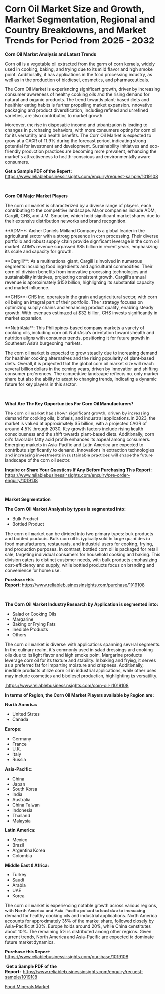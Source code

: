 <p><h1>Corn Oil Market Size and Growth, Market Segmentation, Regional and Country Breakdowns, and Market Trends for Period from 2025 -  2032</h1></p><p><strong>Corn Oil Market Analysis and Latest Trends</strong></p>
<p><p>Corn oil is a vegetable oil extracted from the germ of corn kernels, widely used in cooking, baking, and frying due to its mild flavor and high smoke point. Additionally, it has applications in the food processing industry, as well as in the production of biodiesel, cosmetics, and pharmaceuticals.</p><p>The Corn Oil Market is experiencing significant growth, driven by increasing consumer awareness of healthy cooking oils and the rising demand for natural and organic products. The trend towards plant-based diets and healthier eating habits is further propelling market expansion. Innovative packaging and product diversification, including refined and unrefined varieties, are also contributing to market growth.</p><p>Moreover, the rise in disposable income and urbanization is leading to changes in purchasing behaviors, with more consumers opting for corn oil for its versatility and health benefits. The Corn Oil Market is expected to grow at a CAGR of 11.9% during the forecast period, indicating strong potential for investment and development. Sustainability initiatives and eco-friendly production practices are becoming more prevalent, enhancing the market's attractiveness to health-conscious and environmentally aware consumers.</p></p>
<p><strong>Get a Sample PDF of the Report:&nbsp;</strong> <a href="https://www.reliablebusinessinsights.com/enquiry/request-sample/1019108?utm_campaign=2127&utm_medium=2&utm_source=Github&utm_content=ia&utm_term=14022025&utm_id=corn-oil">https://www.reliablebusinessinsights.com/enquiry/request-sample/1019108</a></p>
<p>&nbsp;</p>
<p><strong>Corn Oil Major Market Players</strong></p>
<p><p>The corn oil market is characterized by a diverse range of players, each contributing to the competitive landscape. Major companies include ADM, Cargill, CHS, and J.M. Smucker, which hold significant market shares due to their extensive distribution networks and brand recognition. </p><p>**ADM**: Archer Daniels Midland Company is a global leader in the agricultural sector with a strong presence in corn processing. Their diverse portfolio and robust supply chain provide significant leverage in the corn oil market. ADM's revenue surpassed $85 billion in recent years, emphasizing its scale and capacity for growth.</p><p>**Cargill**: As a multinational giant, Cargill is involved in numerous segments including food ingredients and agricultural commodities. Their corn oil division benefits from innovative processing technologies and sustainability initiatives, projecting consistent growth. Cargill’s annual revenue is approximately $150 billion, highlighting its substantial capacity and market influence. </p><p>**CHS**: CHS Inc. operates in the grain and agricultural sector, with corn oil being an integral part of their portfolio. Their strategy focuses on optimizing supply chains and enhancing product quality, enabling steady growth. With revenues estimated at $32 billion, CHS invests significantly in market expansion.</p><p>**NutriAsia**: This Philippines-based company markets a variety of cooking oils, including corn oil. NutriAsia’s orientation towards health and nutrition aligns with consumer trends, positioning it for future growth in Southeast Asia’s burgeoning markets.</p><p>The corn oil market is expected to grow steadily due to increasing demand for healthier cooking alternatives and the rising popularity of plant-based diets. Overall, it is projected that the global corn oil market size will reach several billion dollars in the coming years, driven by innovation and shifting consumer preferences. The competitive landscape reflects not only market share but also the ability to adapt to changing trends, indicating a dynamic future for key players in this sector.</p></p>
<p>&nbsp;</p>
<p><strong>What Are The Key Opportunities For Corn Oil Manufacturers?</strong></p>
<p><p>The corn oil market has shown significant growth, driven by increasing demand for cooking oils, biofuels, and industrial applications. In 2023, the market is valued at approximately $5 billion, with a projected CAGR of around 4.5% through 2030. Key growth factors include rising health consciousness and the shift towards plant-based diets. Additionally, corn oil's favorable fatty acid profile enhances its appeal among consumers. Emerging markets in Asia-Pacific and Latin America are expected to contribute significantly to demand. Innovations in extraction technologies and increasing investments in sustainable practices will shape the future landscape of the corn oil sector.</p></p>
<p><strong>Inquire or Share Your Questions If Any Before Purchasing This Report:</strong> <a href="https://www.reliablebusinessinsights.com/enquiry/pre-order-enquiry/1019108?utm_campaign=2127&utm_medium=2&utm_source=Github&utm_content=ia&utm_term=14022025&utm_id=corn-oil">https://www.reliablebusinessinsights.com/enquiry/pre-order-enquiry/1019108</a></p>
<p>&nbsp;</p>
<p><strong>Market Segmentation</strong></p>
<p><strong>The Corn Oil Market Analysis by types is segmented into:</strong></p>
<p><ul><li>Bulk Product</li><li>Bottled Product</li></ul></p>
<p><p>The corn oil market can be divided into two primary types: bulk products and bottled products. Bulk corn oil is typically sold in large quantities to food manufacturers, restaurants, and industrial users for cooking, frying, and production purposes. In contrast, bottled corn oil is packaged for retail sale, targeting individual consumers for household cooking and baking. This division caters to distinct customer needs, with bulk products emphasizing cost-efficiency and supply, while bottled products focus on branding and convenience for home use.</p></p>
<p><strong>Purchase this Report:&nbsp;</strong><a href="https://www.reliablebusinessinsights.com/purchase/1019108?utm_campaign=2127&utm_medium=2&utm_source=Github&utm_content=ia&utm_term=14022025&utm_id=corn-oil">https://www.reliablebusinessinsights.com/purchase/1019108</a></p>
<p>&nbsp;</p>
<p><strong>The Corn Oil Market Industry Research by Application is segmented into:</strong></p>
<p><ul><li>Salad or Cooking Oils</li><li>Margarine</li><li>Baking or Frying Fats</li><li>Inedible Products</li><li>Others</li></ul></p>
<p><p>The corn oil market is diverse, with applications spanning several segments. In the culinary realm, it's commonly used in salad dressings and cooking oils due to its light flavor and high smoke point. Margarine products leverage corn oil for its texture and stability. In baking and frying, it serves as a preferred fat for imparting moisture and crispness. Additionally, inedible products utilize corn oil in industrial applications, while other uses may include cosmetics and biodiesel production, highlighting its versatility.</p></p>
<p><a href="https://www.reliablebusinessinsights.com/corn-oil-r1019108?utm_campaign=2127&utm_medium=2&utm_source=Github&utm_content=ia&utm_term=14022025&utm_id=corn-oil">&nbsp;https://www.reliablebusinessinsights.com/corn-oil-r1019108</a></p>
<p><strong>In terms of Region, the Corn Oil Market Players available by Region are:</strong></p>
<p>
    <p> <strong> North America: </strong>
        <ul>
            <li>United States</li>
            <li>Canada</li>
        </ul>
        </p> 
    <p> <strong> Europe: </strong>
        <ul>
            <li>Germany</li>
            <li>France</li>
            <li>U.K.</li>
            <li>Italy</li>
            <li>Russia</li>
        </ul>
        </p> 
    <p> <strong> Asia-Pacific: </strong>
        <ul>
            <li>China</li>
            <li>Japan</li>
            <li>South Korea</li>
            <li>India</li>
            <li>Australia</li>
            <li>China Taiwan</li>
            <li>Indonesia</li>
            <li>Thailand</li>
            <li>Malaysia</li>
        </ul>
        </p> 
    <p> <strong> Latin America: </strong>
        <ul>
            <li>Mexico</li>
            <li>Brazil</li>
            <li>Argentina Korea</li>
            <li>Colombia</li>
        </ul>
        </p> 
    <p> <strong> Middle East & Africa: </strong>
        <ul>
            <li>Turkey</li>
            <li>Saudi</li>
            <li>Arabia</li>
            <li>UAE</li>
            <li>Korea</li>
        </ul>
    </p>
    </p>
<p><p>The corn oil market is experiencing notable growth across various regions, with North America and Asia-Pacific poised to lead due to increasing demand for healthy cooking oils and industrial applications. North America accounts for approximately 35% of the market share, followed closely by Asia-Pacific at 30%. Europe holds around 20%, while China constitutes about 10%. The remaining 5% is distributed among other regions. Given current trends, North America and Asia-Pacific are expected to dominate future market dynamics.</p></p>
<p><strong>Purchase this Report: </strong><a href="https://www.reliablebusinessinsights.com/purchase/1019108?utm_campaign=2127&utm_medium=2&utm_source=Github&utm_content=ia&utm_term=14022025&utm_id=corn-oil">https://www.reliablebusinessinsights.com/purchase/1019108</a></p>
<p>&nbsp;<strong>Get a Sample PDF of the Report:&nbsp;&nbsp;</strong><a href="https://www.reliablebusinessinsights.com/enquiry/request-sample/1019108?utm_campaign=2127&utm_medium=2&utm_source=Github&utm_content=ia&utm_term=14022025&utm_id=corn-oil">https://www.reliablebusinessinsights.com/enquiry/request-sample/1019108</a></p>
<p><strong></strong></p>
<p><p><a href="https://github.com/seanmcma708/Market-Research-Report-List-1/blob/main/food-minerals-market.md?utm_campaign=2127&utm_medium=2&utm_source=Github&utm_content=ia&utm_term=14022025&utm_id=corn-oil">Food Minerals Market</a></p></p>